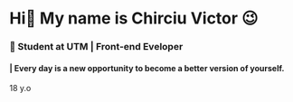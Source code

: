 # Hi👋 My name is Chirciu Victor 😉
### 🌟 Student at UTM | Front-end Eveloper 
#### | **Every day is a new opportunity to become a better version of yourself.**
18 y.o
<!--
**VictorChirciu/VictorChirciu** is a ✨ _special_ ✨ repository because its `README.md` (this file) appears on your GitHub profile.

Here are some ideas to get you started:

- 🔭 I’m currently working on ...
- 🌱 I’m currently learning ...
- 👯 I’m looking to collaborate on ...
- 🤔 I’m looking for help with ...
- 💬 Ask me about ...
- 📫 How to reach me: ...
- 😄 Pronouns: ...
- ⚡ Fun fact: ...
-->
